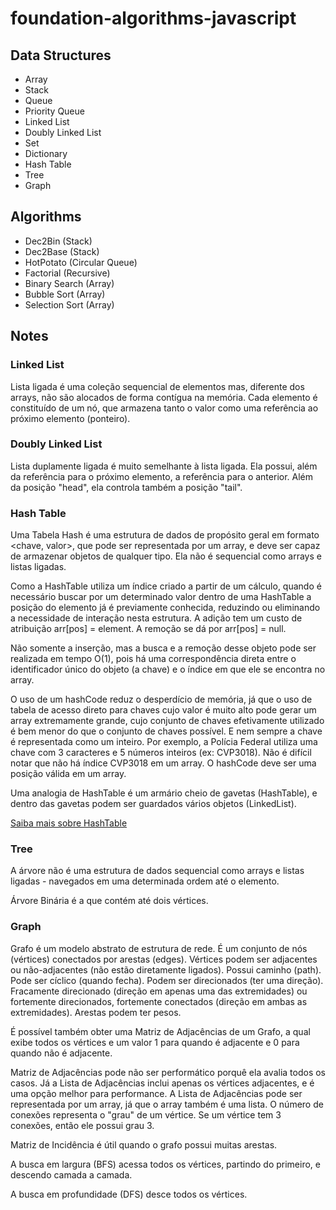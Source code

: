 # foundation-algorithms-javascript

## Data Structures

- Array
- Stack
- Queue
- Priority Queue
- Linked List
- Doubly Linked List
- Set
- Dictionary
- Hash Table
- Tree
- Graph

## Algorithms

- Dec2Bin (Stack)
- Dec2Base (Stack)
- HotPotato (Circular Queue)
- Factorial (Recursive)
- Binary Search (Array)
- Bubble Sort (Array)
- Selection Sort (Array)

## Notes

### Linked List

Lista ligada é uma coleção sequencial de elementos mas, diferente dos arrays, não são alocados de forma contígua na memória. Cada elemento é constituído de um nó, que armazena tanto o valor como uma referência ao próximo elemento (ponteiro).

### Doubly Linked List

Lista duplamente ligada é muito semelhante à lista ligada. Ela possui, além da referência para o próximo elemento, a referência para o anterior. Além da posição "head", ela controla também a posição "tail".

### Hash Table

Uma Tabela Hash é uma estrutura de dados de propósito geral em formato <chave, valor>, que pode ser representada por um array, e deve ser capaz de armazenar objetos de qualquer tipo. Ela não é sequencial como arrays e listas ligadas.

Como a HashTable utiliza um índice criado a partir de um cálculo, quando é necessário buscar por um determinado valor dentro de uma HashTable a posição do elemento já é previamente conhecida, reduzindo ou eliminando a necessidade de interação nesta estrutura. A adição tem um custo de atribuição arr[pos] = element. A remoção se dá por arr[pos] = null.

Não somente a inserção, mas a busca e a remoção desse objeto pode ser realizada em tempo O(1), pois há uma correspondência direta entre o identificador único do objeto (a chave) e o índice em que ele se encontra no array.

O uso de um hashCode reduz o desperdício de memória, já que o uso de tabela de acesso direto para chaves cujo valor é muito alto pode gerar um array extremamente grande, cujo conjunto de chaves efetivamente utilizado é bem menor do que o conjunto de chaves possível. E nem sempre a chave é representada como um inteiro. Por exemplo, a Polícia Federal utiliza uma chave com 3 caracteres e 5 números inteiros (ex: CVP3018). Não é difícil notar que não há índice CVP3018 em um array. O hashCode deve ser uma posição válida em um array.

Uma analogia de HashTable é um armário cheio de gavetas (HashTable), e dentro das gavetas podem ser guardados vários objetos (LinkedList).

[Saiba mais sobre HashTable](https://joaoarthurbm.github.io/eda/posts/hashtable/)

### Tree

A árvore não é uma estrutura de dados sequencial como arrays e listas ligadas - navegados em uma determinada ordem até o elemento.

Árvore Binária é a que contém até dois vértices.

### Graph

Grafo é um modelo abstrato de estrutura de rede. É um conjunto de nós (vértices) conectados por arestas (edges). Vértices podem ser adjacentes ou não-adjacentes (não estão diretamente ligados). Possui caminho (path). Pode ser cíclico (quando fecha). Podem ser direcionados (ter uma direção). Fracamente direcionado (direção em apenas uma das extremidades) ou fortemente direcionados, fortemente conectados (direção em ambas as extremidades). Arestas podem ter pesos.

É possível também obter uma Matriz de Adjacências de um Grafo, a qual exibe todos os vértices e um valor 1 para quando é adjacente e 0 para quando não é adjacente. 

Matriz de Adjacências pode não ser performático porquê ela avalia todos os casos. Já a Lista de Adjacências inclui apenas os vértices adjacentes, e é uma opção melhor para performance. A Lista de Adjacências pode ser representada por um array, já que o array também é uma lista. O número de conexões representa o "grau" de um vértice. Se um vértice tem 3 conexões, então ele possui grau 3.

Matriz de Incidência é útil quando o grafo possui muitas arestas.

A busca em largura (BFS) acessa todos os vértices, partindo do primeiro, e descendo camada a camada.

A busca em profundidade (DFS) desce todos os vértices.